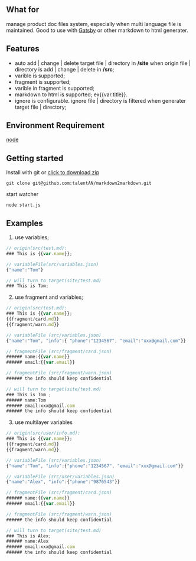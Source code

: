 ## What for

manage product doc files system, especially when multi language file is maintained. Good to use with [Gatsby](https://www.gatsbyjs.org/) or other markdown to html generater.

## Features

- auto add | change | delete target file | directory in **/site** when origin file | directory is add | change | delete in **/src**;
- varible is supported;
- fragment is supported;
- varible in fragment is supported;
- markdown to html is supported;
  ex{{var.title}}.
- ignore is configurable. ignore file | directory is filtered when generater target file | directory;

## Environment Requirement

[node](https://nodejs.org/zh-cn/download/)

## Getting started

Install with git or [click to download zip](https://github.com/talentAN/markdown2markdown/archive/master.zip)

`git clone git@github.com:talentAN/markdown2markdown.git`

start watcher

`node start.js`

## Examples

1. use variables;

```javascript
// origin(src/test.md):
### This is {{var.name}};

// variableFile(src/variables.json)
{"name":"Tom"}

// will turn to target(site/test.md)
### This is Tom;
```

2. use fragment and variables;

```javascript
// origin(src/test.md):
### This is {{var.name}};
{{fragment/card.md}}
{{fragment/warn.md}}

// variableFile (src/variables.json)
{"name":"Tom", "info":{ "phone":"1234567", "email":"xxx@gmail.com"}}

// fragmentFile (src/fragment/card.json)
###### name:{{var.name}}
###### email:{{var.email}}

// fragmentFile (src/fragment/warn.json)
###### the info should keep confidential

// will turn to target(site/test.md)
### This is Tom ;
###### name:Tom
###### email:xxx@gmail.com
###### the info should keep confidential
```

3. use multilayer variables

```javascript
// origin(src/user/info.md):
### This is {{var.name}};
{{fragment/card.md}}
{{fragment/warn.md}}

// variableFile (src/variables.json)
{"name":"Tom", "info":{"phone":"1234567", "email":"xxx@gmail.com"}}

// variableFile (src/user/variables.json)
{"name":"Alex", "info":{"phone":"9876543"}}

// fragmentFile (src/fragment/card.json)
###### name:{{var.name}}
###### email:{{var.email}}

// fragmentFile (src/fragment/warn.json)
###### the info should keep confidential

// will turn to target(site/test.md)
### This is Alex;
###### name:Alex
###### email:xxx@gmail.com
###### the info should keep confidential
```
